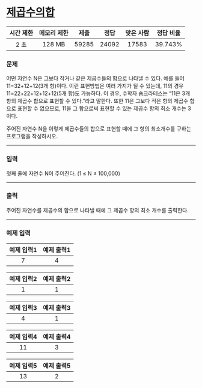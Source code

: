 # [제곱수의합](https://www.acmicpc.net/problem/1699)

<div align = center>

| 시간 제한 | 메모리 제한 | 제출  | 정답  | 맞은 사람 | 정답 비율 |
| :-------: | :---------: | :---: | :---: | :-------: | :-------: |
|   2 초    |   128 MB    | 59285 | 24092 |   17583   |  39.743%  |

</div>

### 문제

어떤 자연수 N은 그보다 작거나 같은 제곱수들의 합으로 나타낼 수 있다. 예를 들어 11=32+12+12(3개 항)이다. 이런 표현방법은 여러 가지가 될 수 있는데, 11의 경우 11=22+22+12+12+12(5개 항)도 가능하다. 이 경우, 수학자 숌크라테스는 “11은 3개 항의 제곱수 합으로 표현할 수 있다.”라고 말한다. 또한 11은 그보다 적은 항의 제곱수 합으로 표현할 수 없으므로, 11을 그 합으로써 표현할 수 있는 제곱수 항의 최소 개수는 3이다.

주어진 자연수 N을 이렇게 제곱수들의 합으로 표현할 때에 그 항의 최소개수를 구하는 프로그램을 작성하시오.

---

### 입력

첫째 줄에 자연수 N이 주어진다. (1 ≤ N ≤ 100,000)

---

### 출력

주어진 자연수를 제곱수의 합으로 나타낼 때에 그 제곱수 항의 최소 개수를 출력한다.

---

### 예제 입력

| 예제 입력1 | 예제 출력1 |
| :--------: | :--------: |
|     7      |     4      |

| 예제 입력2 | 예제 출력2 |
| :--------: | :--------: |
|     1      |     1      |

| 예제 입력3 | 예제 출력3 |
| :--------: | :--------: |
|     4      |     1      |

| 예제 입력4 | 예제 출력4 |
| :--------: | :--------: |
|     11     |     3      |

| 예제 입력5 | 예제 출력5 |
| :--------: | :--------: |
|     13     |     2      |
